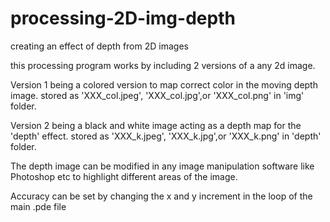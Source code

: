 # processing-2D-img-depth
creating an effect of depth from 2D images


this processing program works by including 2 versions of a any 2d image.

Version 1 being a colored version to map correct color in the moving depth image. stored as 'XXX_col.jpeg', 'XXX_col.jpg',or 'XXX_col.png' in 'img' folder.

Version 2 being a black and white image acting as a depth map for the 'depth' effect. stored as 'XXX_k.jpeg', 'XXX_k.jpg',or 'XXX_k.png' in 'depth' folder.

The depth image can be modified in any image manipulation software like Photoshop etc to highlight different areas of the image.

Accuracy can be set by changing the x and y increment in the loop of the main .pde file
